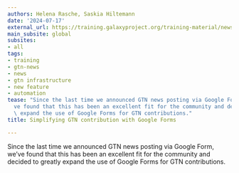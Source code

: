 ```yaml
---
authors: Helena Rasche, Saskia Hiltemann
date: '2024-07-17'
external_url: https://training.galaxyproject.org/training-material/news/2024/07/17/google-forms.html
main_subsite: global
subsites:
- all
tags:
- training
- gtn-news
- news
- gtn infrastructure
- new feature
- automation
tease: "Since the last time we announced GTN news posting via Google Form, we\u2019\
  ve found that this has been an excellent fit for the community and decided to greatly\
  \ expand the use of Google Forms for GTN contributions."
title: Simplifying GTN contribution with Google Forms

---
```

Since the last time we announced GTN news posting via Google Form, we’ve found that this has been an excellent fit for the community and decided to greatly expand the use of Google Forms for GTN contributions.